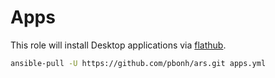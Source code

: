 # Apps

This role will install Desktop applications via [flathub](https://flathub.org).

```bash
ansible-pull -U https://github.com/pbonh/ars.git apps.yml
```
